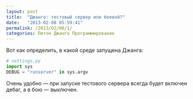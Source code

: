 ```yaml
---
layout: post
title:  "Джанго: тестовый сервер или боевой?"
date:   "2013-02-08 05:59:41"
permalink: /2013/02/08/1/
categories: Питон Джанго Программирование
---
```


Вот как определить, в какой среде запущена Джанга:

~~~ python
# settings.py
import sys
DEBUG = "runserver" in sys.argv
~~~

Очень удобно — при запуске тестового сервера всегда будет включен
дебаг, а в бою — выключен.
